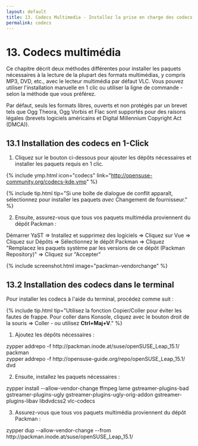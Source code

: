 ```yaml
---
layout: default
title: 13. Codecs Multimedia - Installez la prise en charge des codecs avec restrictions comme MP3, DVD, WMA, WMV, MOV, etc.
permalink: codecs
---
```


# 13. Codecs multimédia

Ce chapitre décrit deux méthodes différentes pour installer les paquets nécessaires à la lecture de la plupart des formats multimédias, y compris MP3, DVD, etc., avec le lecteur multimédia par défaut VLC. Vous pouvez utiliser l'installation manuelle en 1 clic ou utiliser la ligne de commande - selon la méthode que vous préférez.

Par défaut, seuls les formats libres, ouverts et non protégés par un brevet tels que Ogg Theora, Ogg Vorbis et Flac sont supportés pour des raisons légales (brevets logiciels américains et Digital Millennium Copyright Act (DMCA)).


## 13.1 Installation des codecs en 1-Click

1) Cliquez sur le bouton ci-dessous pour ajouter les dépôts nécessaires et installer les paquets requis en 1 clic.

{% include ymp.html icon="codecs" link="http://opensuse-community.org/codecs-kde.ymp" %}

{% include tip.html tip="Si une boîte de dialogue de conflit apparaît, sélectionnez pour installer les paquets *avec* Changement de fournisseur." %}

2) Ensuite, assurez-vous que tous vos paquets multimédia proviennent du dépôt Packman :

<div class="path">Démarrer YaST => Installez et supprimez des logiciels => Cliquez sur Vue => Cliquez sur Dépôts => Sélectionnez le dépôt Packman => Cliquez "Remplacez les paquets système par les versions de ce dépôt (Packman Repository)" => Cliquez sur "Accepter"</div><p></p>

{% include screenshot.html image="packman-vendorchange" %}

## 13.2 Installation des codecs dans le terminal

Pour installer les codecs à l'aide du terminal, procédez comme suit :

{% include tip.html tip="Utilisez la fonction Copier/Coller pour éviter les fautes de frappe. Pour coller dans Konsole, cliquez avec le bouton droit de la souris => Coller - ou utilisez **Ctrl+Maj+V**." %}

1) Ajoutez les dépôts nécessaires :

<div class="clroot">zypper addrepo -f http://packman.inode.at/suse/openSUSE_Leap_15.1/ packman</div>
<div class="clroot">zypper addrepo -f http://opensuse-guide.org/repo/openSUSE_Leap_15.1/ dvd</div>

2) Ensuite, installez les paquets nécessaires :

<div class="clroot">zypper install --allow-vendor-change ffmpeg lame gstreamer-plugins-bad gstreamer-plugins-ugly gstreamer-plugins-ugly-orig-addon gstreamer-plugins-libav libdvdcss2 vlc-codecs</div>

3) Assurez-vous que tous vos paquets multimédia proviennent du dépôt Packman :

<div class="clroot">zypper dup --allow-vendor-change --from http://packman.inode.at/suse/openSUSE_Leap_15.1/</div>
